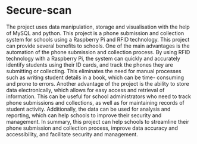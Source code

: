 # Secure-scan
The project uses data manipulation, storage and visualisation with the help of
MySQL and python.
This project is a phone submission and collection system for schools using a
Raspberry Pi and RFID technology. This project can provide several benefits to
schools. One of the main advantages is the automation of the phone submission
and collection process. By using RFID technology with a Raspberry Pi, the system
can quickly and accurately identify students using their ID cards, and track the
phones they are submitting or collecting. This eliminates the need for manual
processes such as writing student details in a book, which can be time-
consuming and prone to errors.
Another advantage of the project is the ability to store data electronically,
which allows for easy access and retrieval of information. This can be useful for
school administrators who need to track phone submissions and collections, as
well as for maintaining records of student activity. Additionally, the data can be
used for analysis and reporting, which can help schools to improve their security
and management.
In summary, this project can help schools to streamline their phone submission
and collection process, improve data accuracy and accessibility, and facilitate
security and management.
